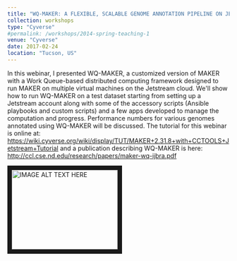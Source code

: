 ```yaml
---
title: "WQ-MAKER: A FLEXIBLE, SCALABLE GENOME ANNOTATION PIPELINE ON JESTREAM CLOUD"
collection: workshops
type: "Cyverse"
#permalink: /workshops/2014-spring-teaching-1 
venue: "Cyverse"
date: 2017-02-24
location: "Tucson, US"
---
```


In this webinar, I presented WQ-MAKER, a customized version of MAKER with a Work Queue-based distributed computing framework designed to run MAKER on multiple virtual machines on the Jetstream cloud. We'll show how to run WQ-MAKER on a test dataset starting from setting up a Jetstream account along with some of the accessory scripts (Ansible playbooks and custom scripts) and a few apps developed to manage the computation and progress. Performance numbers for various genomes annotated using WQ-MAKER will be discussed. The tutorial for this webinar is online at: https://wiki.cyverse.org/wiki/display/TUT/MAKER+2.31.8+with+CCTOOLS+Jetstream+Tutorial and a publication describing WQ-MAKER is here: http://ccl.cse.nd.edu/research/papers/maker-wq-ijbra.pdf

<!-- [![WQ-MAKER webinar](https://img.youtube.com/vi/BNBX_9s7LFQ/0.jpg)](https://www.youtube.com/watch?v=BNBX_9s7LFQ) -->

<a href="http://www.youtube.com/watch?feature=player_embedded&v=BNBX_9s7LFQ" target="_blank"><img src="http://img.youtube.com/vi/BNBX_9s7LFQ/0.jpg" 
alt="IMAGE ALT TEXT HERE" width="240" height="180" border="10" /></a>

<!-- https://www.youtube.com/watch?v=BNBX_9s7LFQ -->